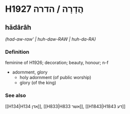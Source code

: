 # H1927 הֲדָרָה / הדרה

## hădârâh

_(had-aw-raw' | huh-daw-RAW | huh-da-RA)_

### Definition

feminine of H1926; decoration; beauty, honour; n-f

- adornment, glory
  - holy adornment (of public worship)
  - glory (of the king)

### See also

[[H134|H134 אדן]], [[H833|H833 אשר]], [[H1843|H1843 דע]]
